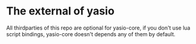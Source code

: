 # The external of yasio
All thirdparties of this repo are optional for yasio-core, if you don't use lua script bindings, yasio-core doesn't depends any of them by default.
